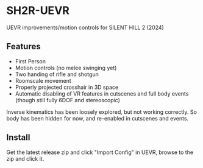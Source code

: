 # SH2R-UEVR

UEVR improvements/motion controls for SILENT HILL 2 (2024)

## Features
* First Person
* Motion controls (no melee swinging yet)
* Two handing of rifle and shotgun
* Roomscale movement
* Properly projected crosshair in 3D space
* Automatic disabling of VR features in cutscenes and full body events (though still fully 6DOF and stereoscopic)

Inverse kinematics has been loosely explored, but not working correctly. So body has been hidden for now, and re-enabled in cutscenes and events.

## Install

Get the latest release zip and click "Import Config" in UEVR, browse to the zip and click it.
